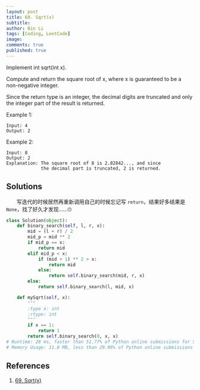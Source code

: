 ```yaml
---
layout: post
title: 69. Sqrt(x)
subtitle: 
author: Bin Li
tags: [Coding, LeetCode]
image: 
comments: true
published: true
---
```


Implement int sqrt(int x).

Compute and return the square root of x, where x is guaranteed to be a non-negative integer.

Since the return type is an integer, the decimal digits are truncated and only the integer part of the result is returned.

Example 1:
```
Input: 4
Output: 2
```
Example 2:
```
Input: 8
Output: 2
Explanation: The square root of 8 is 2.82842..., and since 
             the decimal part is truncated, 2 is returned.
```

## Solutions
　　写迭代的时候居然再重新调用自己的时候忘记写 `return`，结果好多结果是 `None`，找了好久才发现……🙄

```python
class Solution(object):
    def binary_search(self, l, r, x):
        mid = (l + r) / 2
        mid_p = mid ** 2
        if mid_p == x:
            return mid
        elif mid_p < x:
            if (mid + 1) ** 2 > x:
                return mid
            else:
                return self.binary_search(mid, r, x)
        else:
            return self.binary_search(l, mid, x)

    def mySqrt(self, x):
        """
        :type x: int
        :rtype: int
        """
        if x == 1:
            return 1
        return self.binary_search(0, x, x)
# Runtime: 28 ms, faster than 51.77% of Python online submissions for Sqrt(x).
# Memory Usage: 11.8 MB, less than 29.96% of Python online submissions for Sqrt(x).
```

## References
1. [69. Sqrt(x)](https://leetcode.com/problems/sqrtx/)